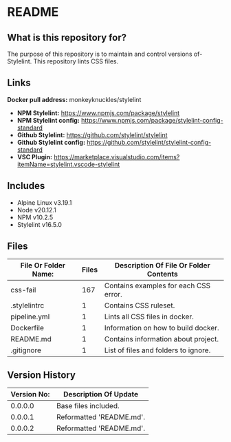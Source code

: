 # README #

## What is this repository for? ##

The purpose of this repository is to maintain and control versions of-
Stylelint. This repository lints CSS files.

## Links ##

**Docker pull address:** monkeyknuckles/stylelint

* **NPM Stylelint:**           <https://www.npmjs.com/package/stylelint>
* **NPM Stylelint config:**    <https://www.npmjs.com/package/stylelint-config-standard>
* **Github Stylelint:**        <https://github.com/stylelint/stylelint>
* **Github Stylelint config:** <https://github.com/stylelint/stylelint-config-standard>
* **VSC Plugin:**             <https://marketplace.visualstudio.com/items?itemName=stylelint.vscode-stylelint>

## Includes ##

* Alpine Linux  v3.19.1
* Node          v20.12.1
* NPM           v10.2.5
* Stylelint     v16.5.0

## Files ##

| File Or Folder Name:      | Files | Description Of File Or Folder Contents |
|---------------------------|-------|----------------------------------------|
| css-fail                  |  167  | Contains examples for each CSS error.  |
| .stylelintrc              |   1   | Contains CSS ruleset.                  |
| pipeline.yml              |   1   | Lints all CSS files in docker.         |
| Dockerfile                |   1   | Information on how to build docker.    |
| README.md                 |   1   | Contains information about project.    |
| .gitignore                |   1   | List of files and folders to ignore.   |

## Version History ##

| Version No:    | Description Of Update              |
|----------------|------------------------------------|
| 0.0.0.0        | Base files included.               |
| 0.0.0.1        | Reformatted 'README.md'.           |
| 0.0.0.2        | Reformatted 'README.md'.           |
